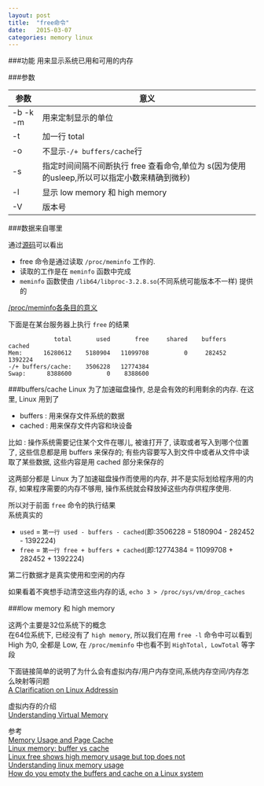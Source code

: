```yaml
---
layout: post
title:  "free命令"
date:   2015-03-07
categories: memory linux
---
```


###功能
用来显示系统已用和可用的内存

###参数

参数 | 意义
---|---
-b -k -m | 用来定制显示的单位
-t | 加一行 total
-o | 不显示`-/+ buffers/cache`行
-s | 指定时间间隔不间断执行 free 查看命令,单位为 s(因为使用的usleep,所以可以指定小数来精确到微秒)
-l | 显示 low memory 和 high memory 
-V | 版本号

###数据来自哪里

通过[源码](http://procps.sourceforge.net/)可以看出

* free 命令是通过读取 `/proc/meminfo` 工作的.
* 读取的工作是在 `meminfo` 函数中完成
* `meminfo` 函数使由 `/lib64/libproc-3.2.8.so`(不同系统可能版本不一样) 提供的

[/proc/meminfo各条目的意义](https://www.centos.org/docs/5/html/5.1/Deployment_Guide/s2-proc-meminfo.html)

下面是在某台服务器上执行 `free` 的结果

```
             total       used       free     shared    buffers     cached
Mem:      16280612    5180904   11099708          0     282452    1392224
-/+ buffers/cache:    3506228   12774384
Swap:      8388600          0    8388600
```

###buffers/cache
Linux 为了加速磁盘操作, 总是会有效的利用剩余的内存. 在这里, Linux 用到了

* buffers : 用来保存文件系统的数据
* cached : 用来保存文件内容和块设备

比如 : 操作系统需要记住某个文件在哪儿, 被谁打开了, 读取或者写入到哪个位置了, 这些信息都是用 buffers 来保存的; 有些内容要写入到文件中或者从文件中读取了某些数据, 这些内容是用 cached 部分来保存的

这两部分都是 Linux 为了加速磁盘操作而使用的内存, 并不是实际划给程序用的内存, 如果程序需要的内存不够用, 操作系统就会释放掉这些内存供程序使用.

所以对于前面 `free` 命令的执行结果  
系统真实的

* `used` = `第一行 used - buffers - cached`(即:3506228 = 5180904 - 282452 - 1392224)
* `free` = `第一行 free + buffers + cached`(即:12774384 = 11099708 + 282452 + 1392224)

第二行数据才是真实使用和空闲的内存

如果看着不爽想手动清空这些内存的话, `echo 3 > /proc/sys/vm/drop_caches` 

###low memory 和 high memory

这两个主要是32位系统下的概念  
在64位系统下, 已经没有了 `high memory`, 所以我们在用 `free -l` 命令中可以看到 High 为0, 全都是 Low, 在 `/proc/meminfo` 中也看不到 `HighTotal, LowTotal` 等字段

下面链接简单的说明了为什么会有虚拟内存/用户内存空间,系统内存空间/内存怎么映射等问题  
[A Clarification on Linux Addressin](http://users.nccs.gov/~fwang2/linux/lk_addressing.txt)  

虚拟内存的介绍  
[Understanding Virtual Memory](http://www.redhat.com/magazine/001nov04/features/vm/)

参考  
[Memory Usage and Page Cache](https://access.redhat.com/documentation/en-US/Red_Hat_Enterprise_Linux/5/html/Tuning_and_Optimizing_Red_Hat_Enterprise_Linux_for_Oracle_9i_and_10g_Databases/chap-Oracle_9i_and_10g_Tuning_Guide-Memory_Usage_and_Page_Cache.html)  
[Linux memory: buffer vs cache](http://stackoverflow.com/questions/6345020/linux-memory-buffer-vs-cache)  
[Linux free shows high memory usage but top does not](http://stackoverflow.com/questions/17618737/linux-free-shows-high-memory-usage-but-top-does-not)  
[Understanding linux memory usage](http://techthrob.com/2014/01/understanding-linux-memory-usage/)  
[How do you empty the buffers and cache on a Linux system](http://unix.stackexchange.com/questions/87908/how-do-you-empty-the-buffers-and-cache-on-a-linux-system)